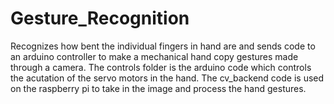 # Gesture_Recognition
Recognizes how bent the individual fingers in hand are and sends code to an arduino controller to make a mechanical hand copy gestures made through a camera. The controls folder is the arduino code which controls the acutation of the servo motors in the hand. The cv_backend code is used on the raspberry pi to take in the image and process the hand gestures. 
